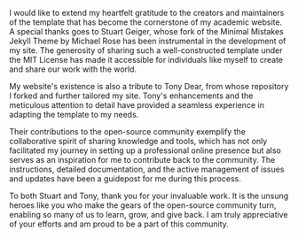 I would like to extend my heartfelt gratitude to the creators and maintainers of the template that has become the cornerstone of my academic website. A special thanks goes to Stuart Geiger, whose fork of the Minimal Mistakes Jekyll Theme by Michael Rose has been instrumental in the development of my site. The generosity of sharing such a well-constructed template under the MIT License has made it accessible for individuals like myself to create and share our work with the world.

My website's existence is also a tribute to Tony Dear, from whose repository I forked and further tailored my site. Tony's enhancements and the meticulous attention to detail have provided a seamless experience in adapting the template to my needs.

Their contributions to the open-source community exemplify the collaborative spirit of sharing knowledge and tools, which has not only facilitated my journey in setting up a professional online presence but also serves as an inspiration for me to contribute back to the community. The instructions, detailed documentation, and the active management of issues and updates have been a guidepost for me during this process.

To both Stuart and Tony, thank you for your invaluable work. It is the unsung heroes like you who make the gears of the open-source community turn, enabling so many of us to learn, grow, and give back. I am truly appreciative of your efforts and am proud to be a part of this community.

